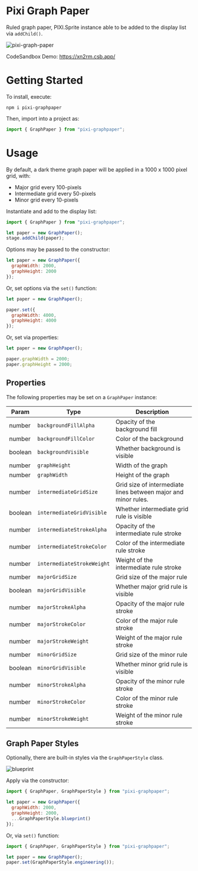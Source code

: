 # Pixi Graph Paper
Ruled graph paper, PIXI.Sprite instance able to be added to the display list via `addChild()`.

![pixi-graph-paper](https://user-images.githubusercontent.com/1213591/109711264-4a64d400-7b64-11eb-97bd-5472bd9f6453.gif)

CodeSandbox Demo: https://xn2rm.csb.app/

# Getting Started

To install, execute:

    npm i pixi-graphpaper

Then, import into a project as:

```js
import { GraphPaper } from "pixi-graphpaper";
```

# Usage

By default, a dark theme graph paper will be applied in a 1000 x 1000 pixel grid, with:
- Major grid every 100-pixels
- Intermediate grid every 50-pixels
- Minor grid every 10-pixels

Instantiate and add to the display list:

```js
import { GraphPaper } from "pixi-graphpaper";

let paper = new GraphPaper();
stage.addChild(paper);
```

Options may be passed to the constructor:

```js
let paper = new GraphPaper({
  graphWidth: 2000,
  graphHeight: 2000
});
```

Or, set options via the `set()` function:
```js
let paper = new GraphPaper();

paper.set({
  graphWidth: 4000,
  graphHeight: 4000
});
```

Or, set via properties:

```js
let paper = new GraphPaper();

paper.graphWidth = 2000;
paper.graphHeight = 2000;

```

## Properties

The following properties may be set on a `GraphPaper` instance:

| Param | Type | Description |
| --- | --- | --- |
| number | `backgroundFillAlpha` | Opacity of the background fill |
| number | `backgroundFillColor` | Color of the background |
| boolean | `backgroundVisible` | Whether background is visible |
| number | `graphHeight` | Width of the graph |
| number | `graphWidth` | Height of the graph |
| number | `intermediateGridSize` | Grid size of intermediate lines between major and minor rules. |
| boolean | `intermediateGridVisible` | Whether intermediate grid rule is visible |
| number | `intermediateStrokeAlpha` | Opacity of the intermediate rule stroke |
| number | `intermediateStrokeColor` | Color of the intermediate rule stroke |
| number | `intermediateStrokeWeight` | Weight of the intermediate rule stroke |
| number | `majorGridSize` | Grid size of the major rule |
| boolean | `majorGridVisible` | Whether major grid rule is visible |
| number | `majorStrokeAlpha` | Opacity of the major rule stroke |
| number | `majorStrokeColor` | Color of the major rule stroke |
| number | `majorStrokeWeight` | Weight of the major rule stroke |
| number | `minorGridSize` | Grid size of the minor rule |
| boolean | `minorGridVisible` | Whether minor grid rule is visible |
| number | `minorStrokeAlpha` | Opacity of the minor rule stroke |
| number | `minorStrokeColor` | Color of the minor rule stroke |
| number | `minorStrokeWeight` | Weight of the minor rule stroke |


## Graph Paper Styles

Optionally, there are built-in styles via the `GraphPaperStyle` class.

![blueprint](https://user-images.githubusercontent.com/1213591/109616946-6a13e200-7afb-11eb-8e24-6015f8adf8b0.png)

Apply via the constructor:

```js
import { GraphPaper, GraphPaperStyle } from "pixi-graphpaper";

let paper = new GraphPaper({
  graphWidth: 2000,
  graphHeight: 2000,
  ...GraphPaperStyle.blueprint()
});
```

Or, via `set()` function:

```js
import { GraphPaper, GraphPaperStyle } from "pixi-graphpaper";

let paper = new GraphPaper();
paper.set(GraphPaperStyle.engineering());
```
